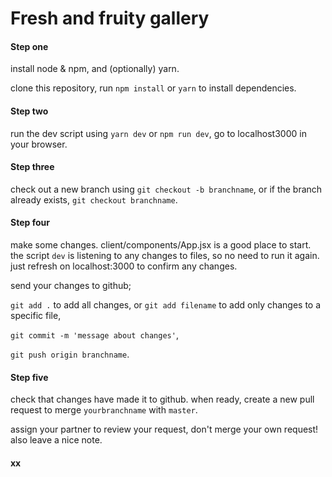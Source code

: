 # Fresh and fruity gallery

#### Step one
install node & npm, and (optionally) yarn. 

clone this repository, run `npm install` or `yarn` to install dependencies.

#### Step two
run the dev script using `yarn dev` or `npm run dev`, go to localhost3000 in your browser.

#### Step three
check out a new branch using `git checkout -b branchname`, or if the branch already exists, `git checkout branchname`.

#### Step four 
make some changes. client/components/App.jsx is a good place to start.
the script `dev` is listening to any changes to files, so no need to run it again. just refresh on localhost:3000 to confirm any changes. 


send your changes to github;

`git add .` to add all changes, or `git add filename` to add only changes to a specific file,

`git commit -m 'message about changes'`,

`git push origin branchname`.

#### Step five
check that changes have made it to github. when ready, create a new pull request to merge `yourbranchname` with `master`. 

assign your partner to review your request, don't merge your own request! also leave a nice note. 

#### xx
